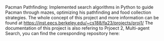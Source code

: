 Pacman Pathfinding: Implemented search algorithms in Python to guide Pacman through mazes, optimizing his pathfinding and food collection strategies.
The whole concept of this project and more information can be found at https://inst.eecs.berkeley.edu/~cs188/fa23/projects/proj1/
The documentation of this project is also refering to Prjoect 2, Multi-agent Search, you can find the coresponding repository here:
